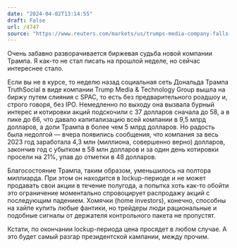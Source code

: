 ```yaml
---
date: "2024-04-02T13:14:55"
draft: False
url: /4747
source: "https://www.reuters.com/markets/us/trumps-media-company-falls-after-raising-going-concern-doubts-2024-04-01/"
---
```


Очень забавно разворачивается биржевая судьба новой компании Трампа. Я как-то не стал писать на прошлой неделе, но сейчас интереснее стало.

Если вы не в курсе, то неделю назад социальная сеть Дональда Трампа TruthSocial в виде компании Trump Media & Technology Group вышла на биржу путем слияния с SPAC, то есть без предварительного роадшоу и, строго говоря, без IPO. Немедленно по выходу она вызвала бурный интерес и котировки акций подскочили с 37 долларов сначала до 58, а в пике до 66, что давало капитализацию всей компании в 9,5 млрд долларов, а доли Трампа в более чем 5 млрд долларов. Но радость была недолгой — вчера появились сообщения, что компания за весь 2023 год заработала 4,3 млн (миллиона, совершенно верно) долларов, закончив год с убытком в 58 млн долларов и за один день котировки просели на 21%, упав до отметки в 48 долларов. 

Благосостояние Трампа, таким образом, уменьшилось на полтора миллиарда. При этом он находится в lockup-периоде и не может продавать свои акции в течение полугода, а попытка хоть как-то обойти это ограничение моментально спровоцирует распродажу акций с последующим падением. Хомячки (home investors), конечно, способны на хайпе купить любые фантики, но трейдеры люди рациональные и подобные сигналы от держателя контрольного пакета не пропустят.

Кстати, по окончании lockup-периода цена просядет в любом случае. А это будет самый разгар президентской кампании, между прочим.
